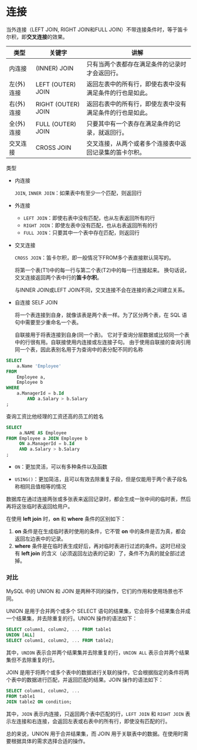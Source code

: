 # 连接

当外连接（LEFT JOIN, RIGHT JOIN和FULL JOIN）不带连接条件时，等于笛卡尔积，即**交叉连接**的效果。

| 类型       | 关键字             | 讲解                                                     |
| ---------- | ------------------ | -------------------------------------------------------- |
| 内连接     | (INNER) JOIN       | 只有当两个表都存在满足条件的记录时才会返回行。           |
| 左(外)连接 | LEFT (OUTER) JOIN  | 返回左表中的所有行，即使右表中没有满足条件的行也是如此。 |
| 右(外)连接 | RIGHT (OUTER) JOIN | 返回右表中的所有行，即使左表中没有满足条件的行也是如此。 |
| 全(外)连接 | FULL (OUTER) JOIN  | 只要其中有一个表存在满足条件的记录，就返回行。           |
| 交叉连接   | CROSS JOIN         | 交叉连接，从两个或者多个连接表中返回记录集的笛卡尔积。   |

类型

- 内连接

  `JOIN`, `INNER JOIN`：如果表中有至少一个匹配，则返回行

- 外连接

  - `LEFT JOIN`：即使右表中没有匹配，也从左表返回所有的行
  - `RIGHT JOIN`：即使左表中没有匹配，也从右表返回所有的行
  - `FULL JOIN`：只要其中一个表中存在匹配，则返回行

- 交叉连接

  `CROSS JOIN`：笛卡尔积，即一般情况下FROM多个表直接默认简写的。

  将第一个表(T1)中的每一行与第二个表(T2)中的每一行连接起来。 换句话说，交叉连接返回两个表中行的**笛卡尔积**。

  与INNER JOIN或LEFT JOIN不同，交叉连接不会在连接的表之间建立关系。

- 自连接  SELF JOIN 

  将一个表连接到自身，就像该表是两个表一样。为了区分两个表，在 SQL 语句中需要至少重命名一个表。

  自联接用于将表连接到自身(同一个表)。 它对于查询分层数据或比较同一个表中的行很有用。自联接使用内连接或左连接子句。 由于使用自联接的查询引用同一个表，因此表别名用于为查询中的表分配不同的名称

```sql
SELECT
    a.Name 'Employee'
FROM
    Employee a,
    Employee b
WHERE
    a.ManagerId = b.Id
        AND a.Salary > b.Salary
;
```

查询工资比他经理的工资还高的员工的姓名

```sql
SELECT
     a.NAME AS Employee
FROM Employee a JOIN Employee b
     ON a.ManagerId = b.Id
     AND a.Salary > b.Salary
;
```

- `ON`：更加灵活，可以有多种条件以及函数

- `USING()`：更加简洁，且可以有效去除重复子段，但是仅能用于两个表子段名称相同且值相等的情况

数据库在通过连接两张或多张表来返回记录时，都会生成一张中间的临时表，然后再将这张临时表返回给用户。

在使用 **left join** 时，**on** 和 **where** 条件的区别如下：

1. **on** 条件是在生成临时表时使用的条件，它不管 **on** 中的条件是否为真，都会返回左边表中的记录。
2. **where** 条件是在临时表生成好后，再对临时表进行过滤的条件。这时已经没有 **left join** 的含义（必须返回左边表的记录）了，条件不为真的就全部过滤掉。

### 对比

MySQL 中的 UNION 和 JOIN 是两种不同的操作，它们的作用和使用场景也不同。

UNION 是用于合并两个或多个 SELECT 语句的结果集，它会将多个结果集合并成一个结果集，并去除重复的行。UNION 操作的语法如下：

```sql
SELECT column1, column2, ... FROM table1
UNION [ALL]
SELECT column1, column2, ... FROM table2;
```

其中，`UNION` 表示合并两个结果集并去除重复的行，`UNION ALL` 表示合并两个结果集但不去除重复的行。

JOIN 是用于将两个或多个表中的数据进行关联的操作，它会根据指定的条件将两个表中的数据进行匹配，并返回匹配的结果。JOIN 操作的语法如下：

```sql
SELECT column1, column2, ...
FROM table1
JOIN table2 ON condition;
```

其中，`JOIN` 表示内连接，只返回两个表中匹配的行，`LEFT JOIN` 和 `RIGHT JOIN` 表示左连接和右连接，会返回左表或右表中的所有行，即使没有匹配的行。

总的来说，UNION 用于合并结果集，而 JOIN 用于关联表中的数据。在使用时需要根据具体的需求选择合适的操作。

